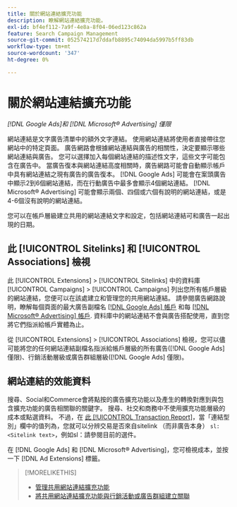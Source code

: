 ```yaml
---
title: 關於網站連結擴充功能
description: 瞭解網站連結擴充功能。
exl-id: bf4ef112-7a9f-4e8a-8f04-06ed123c862a
feature: Search Campaign Management
source-git-commit: 052574217d7ddafb8895c74094da5997b5ff83db
workflow-type: tm+mt
source-wordcount: '347'
ht-degree: 0%

---
```


# 關於網站連結擴充功能

*[!DNL Google Ads]和 [!DNL Microsoft® Advertising] 僅限*

網站連結是文字廣告清單中的額外文字連結。 使用網站連結將使用者直接帶往您網站中的特定頁面。 廣告網路會根據網站連結與廣告的相關性，決定要顯示哪些網站連結與廣告。 您可以選擇加入每個網站連結的描述性文字，這些文字可能包含在廣告中。 當廣告復本與網站連結高度相關時，廣告網路可能會自動顯示帳戶中具有網站連結之現有廣告的廣告復本。 [!DNL Google Ads] 可能會在案頭廣告中顯示2到6個網站連結，而在行動廣告中最多會顯示4個網站連結。 [!DNL Microsoft® Advertising] 可能會顯示兩個、四個或六個有說明的網站連結，或是4-6個沒有說明的網站連結。

您可以在帳戶層級建立共用的網站連結文字和設定，包括網站連結可和廣告一起出現的日期。

## 此 [!UICONTROL Sitelinks] 和 [!UICONTROL Associations] 檢視

此 [!UICONTROL Extensions] > [!UICONTROL Sitelinks] 中的資料庫 [!UICONTROL Campaigns] > [!UICONTROL Campaigns] 列出您所有帳戶層級的網站連結，您便可以在該處建立和管理您的共用網站連結。 請參閱廣告網路說明，瞭解每個頁面的最大廣告副檔名 [[!DNL Google Ads] 帳戶](https://support.google.com/google-ads/answer/6372658) 和每 [[!DNL Microsoft® Advertising] 帳戶](https://help.ads.microsoft.com/#apex/3/en/52001). 資料庫中的網站連結不會與廣告搭配使用，直到您將它們指派給帳戶實體為止。

從 [!UICONTROL Extensions] > [!UICONTROL Associations] 檢視，您可以儘可能將您的任何網站連結副檔名指派給帳戶層級的所有廣告([!DNL Google Ads] 僅限)、行銷活動層級或廣告群組層級([!DNL Google Ads] 僅限)。

## 網站連結的效能資料

搜尋、Social和Commerce會將點按的廣告擴充功能以及產生的轉換對應到與包含擴充功能的廣告相關聯的關鍵字。 搜尋、社交和商務中不使用擴充功能層級的成本或點選資料。 不過，在 [此 [!UICONTROL Transaction Report]](/help/search-social-commerce/reports/management/basic-advanced/transaction-report.md)，當「連結型別」欄中的值列為，您就可以分辨交易是否來自sitelink （而非廣告本身） `sl:<Sitelink text>`，例如sl：請參閱目前的選件。

在 [!DNL Google Ads] 和 [!DNL Microsoft® Advertising]，您可檢視成本，並按一下 [!DNL Ad Extensions] 標籤。

>[!MORELIKETHIS]
>
>* [管理共用網站連結擴充功能](sitelink-extension-manage.md)
>* [將共用網站連結擴充功能與行銷活動或廣告群組建立關聯](sitelink-extension-associate.md)
